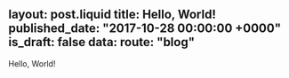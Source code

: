 layout: post.liquid
title: Hello, World!
published_date: "2017-10-28 00:00:00 +0000"
is_draft: false
data:
  route: "blog"
---

Hello, World!
